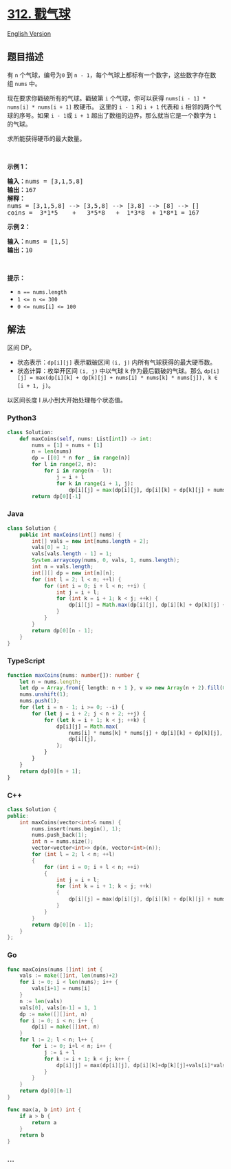 # [312. 戳气球](https://leetcode-cn.com/problems/burst-balloons)

[English Version](/solution/0300-0399/0312.Burst%20Balloons/README_EN.md)

## 题目描述

<!-- 这里写题目描述 -->

<p>有 <code>n</code> 个气球，编号为<code>0</code> 到 <code>n - 1</code>，每个气球上都标有一个数字，这些数字存在数组&nbsp;<code>nums</code>&nbsp;中。</p>

<p>现在要求你戳破所有的气球。戳破第 <code>i</code> 个气球，你可以获得&nbsp;<code>nums[i - 1] * nums[i] * nums[i + 1]</code> 枚硬币。&nbsp;这里的 <code>i - 1</code> 和 <code>i + 1</code> 代表和&nbsp;<code>i</code>&nbsp;相邻的两个气球的序号。如果 <code>i - 1</code>或 <code>i + 1</code> 超出了数组的边界，那么就当它是一个数字为 <code>1</code> 的气球。</p>

<p>求所能获得硬币的最大数量。</p>

<p>&nbsp;</p>
<strong>示例 1：</strong>

<pre>
<strong>输入：</strong>nums = [3,1,5,8]
<strong>输出：</strong>167
<strong>解释：</strong>
nums = [3,1,5,8] --&gt; [3,5,8] --&gt; [3,8] --&gt; [8] --&gt; []
coins =  3*1*5    +   3*5*8   +  1*3*8  + 1*8*1 = 167</pre>

<p><strong>示例 2：</strong></p>

<pre>
<strong>输入：</strong>nums = [1,5]
<strong>输出：</strong>10
</pre>

<p>&nbsp;</p>

<p><strong>提示：</strong></p>

<ul>
	<li><code>n == nums.length</code></li>
	<li><code>1 &lt;= n &lt;= 300</code></li>
	<li><code>0 &lt;= nums[i] &lt;= 100</code></li>
</ul>

## 解法

<!-- 这里可写通用的实现逻辑 -->

区间 DP。

-   状态表示：`dp[i][j]` 表示戳破区间 `(i, j)` 内所有气球获得的最大硬币数。
-   状态计算：枚举开区间 `(i, j)` 中以气球 k 作为最后戳破的气球。那么 `dp[i][j] = max(dp[i][k] + dp[k][j] + nums[i] * nums[k] * nums[j]), k ∈ [i + 1, j)`。

以区间长度 l 从小到大开始处理每个状态值。

<!-- tabs:start -->

### **Python3**

<!-- 这里可写当前语言的特殊实现逻辑 -->

```python
class Solution:
    def maxCoins(self, nums: List[int]) -> int:
        nums = [1] + nums + [1]
        n = len(nums)
        dp = [[0] * n for _ in range(n)]
        for l in range(2, n):
            for i in range(n - l):
                j = i + l
                for k in range(i + 1, j):
                    dp[i][j] = max(dp[i][j], dp[i][k] + dp[k][j] + nums[i] * nums[k] * nums[j])
        return dp[0][-1]
```

### **Java**

<!-- 这里可写当前语言的特殊实现逻辑 -->

```java
class Solution {
    public int maxCoins(int[] nums) {
        int[] vals = new int[nums.length + 2];
        vals[0] = 1;
        vals[vals.length - 1] = 1;
        System.arraycopy(nums, 0, vals, 1, nums.length);
        int n = vals.length;
        int[][] dp = new int[n][n];
        for (int l = 2; l < n; ++l) {
            for (int i = 0; i + l < n; ++i) {
                int j = i + l;
                for (int k = i + 1; k < j; ++k) {
                    dp[i][j] = Math.max(dp[i][j], dp[i][k] + dp[k][j] + vals[i] * vals[k] * vals[j]);
                }
            }
        }
        return dp[0][n - 1];
    }
}
```

### **TypeScript**

```ts
function maxCoins(nums: number[]): number {
    let n = nums.length;
    let dp = Array.from({ length: n + 1 }, v => new Array(n + 2).fill(0));
    nums.unshift(1);
    nums.push(1);
    for (let i = n - 1; i >= 0; --i) {
        for (let j = i + 2; j < n + 2; ++j) {
            for (let k = i + 1; k < j; ++k) {
                dp[i][j] = Math.max(
                    nums[i] * nums[k] * nums[j] + dp[i][k] + dp[k][j],
                    dp[i][j],
                );
            }
        }
    }
    return dp[0][n + 1];
}
```

### **C++**

```cpp
class Solution {
public:
    int maxCoins(vector<int>& nums) {
        nums.insert(nums.begin(), 1);
        nums.push_back(1);
        int n = nums.size();
        vector<vector<int>> dp(n, vector<int>(n));
        for (int l = 2; l < n; ++l)
        {
            for (int i = 0; i + l < n; ++i)
            {
                int j = i + l;
                for (int k = i + 1; k < j; ++k)
                {
                    dp[i][j] = max(dp[i][j], dp[i][k] + dp[k][j] + nums[i] * nums[k] * nums[j]);
                }
            }
        }
        return dp[0][n - 1];
    }
};
```

### **Go**

```go
func maxCoins(nums []int) int {
	vals := make([]int, len(nums)+2)
	for i := 0; i < len(nums); i++ {
		vals[i+1] = nums[i]
	}
	n := len(vals)
	vals[0], vals[n-1] = 1, 1
	dp := make([][]int, n)
	for i := 0; i < n; i++ {
		dp[i] = make([]int, n)
	}
	for l := 2; l < n; l++ {
		for i := 0; i+l < n; i++ {
			j := i + l
			for k := i + 1; k < j; k++ {
				dp[i][j] = max(dp[i][j], dp[i][k]+dp[k][j]+vals[i]*vals[k]*vals[j])
			}
		}
	}
	return dp[0][n-1]
}

func max(a, b int) int {
	if a > b {
		return a
	}
	return b
}
```

### **...**

```

```

<!-- tabs:end -->
